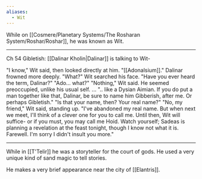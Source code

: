 ```yaml
---
aliases:
  - Wit
---
```


While on [[Cosmere/Planetary Systems/The Rosharan System/Roshar/Roshar]], he was known as Wit.

---
Ch 54 Gibletish:
[[Dalinar Kholin|Dalinar]] is talking to Wit-

"I know," Wit said, then looked directly at him. "[[Adonalsium]]." 
Dalinar frowned more deeply. "What?" 
Wit searched his face. "Have you ever heard the term, Dalinar?" 
"Ado... what?" 
"Nothing," Wit said. He seemed preoccupied, unlike his usual self.
...
".. like a Dysian Aimian. If you do put a man together like that, Dalinar, be sure to name him Gibberish, after me. Or perhaps Gibletish."
"Is that your name, then? Your real name?"
"No, my friend," Wit said, standing up. "I've abandoned my real name. But when next we meet, I'll think of a clever one for you to call me. Until then, Wit will suffice- or if you must, you may call me Hoid. Watch yourself; Sadeas is planning a revelation at the feast tonight, though I know not what it is. Farewell. I'm sorry I didn't insult you more."

---

While in [[T'Telir]] he was a storyteller for the court of gods. He used a very unique kind of sand magic to tell stories.

He makes a very brief appearance near the city of [[Elantris]].
